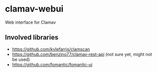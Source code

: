 # clamav-webui

Web interface for Clamav

## Involved libraries

* https://github.com/kylefarris/clamscan
* https://github.com/benzino77/clamav-rest-api (not sure yet, might not be used)
* https://github.com/fomantic/fomantic-ui
